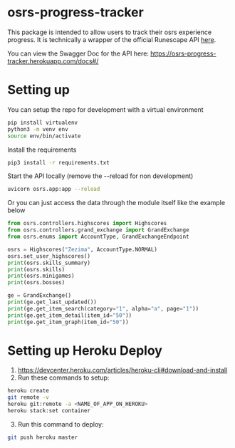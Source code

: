 # osrs-progress-tracker
This package is intended to allow users to track their osrs experience progress. It is technically a wrapper of the official Runescape API [here](https://runescape.wiki/w/Application_programming_interface).

You can view the Swagger Doc for the API here: https://osrs-progress-tracker.herokuapp.com/docs#/

# Setting up 
You can setup the repo for development with a virtual environment
```bash
pip install virtualenv
python3 -m venv env
source env/bin/activate
```

Install the requirements
```bash
pip3 install -r requirements.txt
```

Start the API locally (remove the --reload for non development)
```bash
uvicorn osrs.app:app --reload
```

Or you can just access the data through the module itself like the example below
```python
from osrs.controllers.highscores import Highscores
from osrs.controllers.grand_exchange import GrandExchange
from osrs.enums import AccountType, GrandExchangeEndpoint

osrs = Highscores("Zezima", AccountType.NORMAL)
osrs.set_user_highscores()
print(osrs.skills_summary)
print(osrs.skills)
print(osrs.minigames)
print(osrs.bosses)

ge = GrandExchange()
print(ge.get_last_updated())
print(ge.get_item_search(category="1", alpha="a", page="1"))
print(ge.get_item_detail(item_id="50"))
print(ge.get_item_graph(item_id="50"))
```

# Setting up Heroku Deploy
1. https://devcenter.heroku.com/articles/heroku-cli#download-and-install
2. Run these commands to setup:
```bash
heroku create
git remote -v
heroku git:remote -a <NAME_OF_APP_ON_HEROKU>
heroku stack:set container
```
3. Run this command to deploy:
```bash
git push heroku master
```